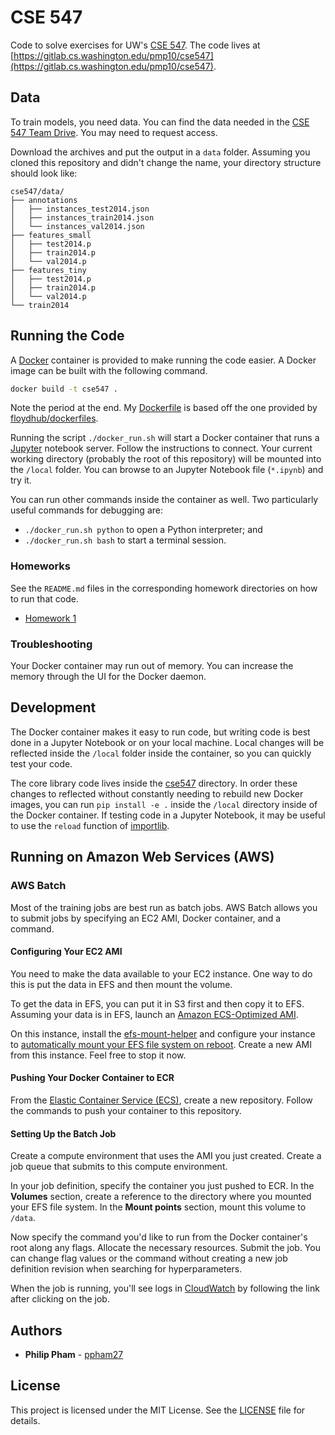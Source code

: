 # CSE 547

Code to solve exercises for UW's [CSE 547](https://courses.cs.washington.edu/courses/cse547/18sp/). The code lives at [https://gitlab.cs.washington.edu/pmp10/cse547](https://gitlab.cs.washington.edu/pmp10/cse547).

## Data

To train models, you need data. You can find the data needed in the [CSE 547 Team Drive](https://drive.google.com/drive/folders/1xdtYAOvOxwPMVydrsxNAA30YIOP6RoEJ). You may need to request access.

Download the archives and put the output in a `data` folder. Assuming you cloned this repository and didn't change the name, your directory structure should look like:

```
cse547/data/
├── annotations
│   ├── instances_test2014.json
│   ├── instances_train2014.json
│   └── instances_val2014.json
├── features_small
│   ├── test2014.p
│   ├── train2014.p
│   └── val2014.p
├── features_tiny
│   ├── test2014.p
│   ├── train2014.p
│   └── val2014.p
└── train2014
```

## Running the Code

A [Docker](https://hub.docker.com/) container is provided to make running the code easier. A Docker image can be built with the following command.
```sh
docker build -t cse547 .
```
Note the period at the end. My [Dockerfile](Dockerfile) is based off the one provided by [floydhub/dockerfiles](https://github.com/floydhub/dockerfiles/blob/master/dl/pytorch/0.3.1/Dockerfile-py3).

Running the script `./docker_run.sh` will start a Docker container that runs a [Jupyter](http://jupyter.org/) notebook server. Follow the instructions to connect. Your current working directory (probably the root of this repository) will be mounted into the `/local` folder. You can browse to an Jupyter Notebook file (`*.ipynb`) and try it.

You can run other commands inside the container as well. Two particularly useful commands for debugging are:

- `./docker_run.sh python` to open a Python interpreter; and
- `./docker_run.sh bash` to start a terminal session.

### Homeworks

See the `README.md` files in the corresponding homework directories on how to run that code.

- [Homework 1](hw1/README.md)

### Troubleshooting

Your Docker container may run out of memory. You can increase the memory through the UI for the Docker daemon.

## Development

The Docker container makes it easy to run code, but writing code is best done in a Jupyter Notebook or on your local machine. Local changes will be reflected inside the `/local` folder inside the container, so you can quickly test your code.

The core library code lives inside the [cse547](cse547) directory. In order these changes to reflected without constantly needing to rebuild new Docker images, you can run `pip install -e .` inside the `/local` directory inside of the Docker container. If testing code in a Jupyter Notebook, it may be useful to use the `reload` function of [importlib](https://docs.python.org/3/library/importlib.html).

## Running on Amazon Web Services (AWS)

### AWS Batch

Most of the training jobs are best run as batch jobs. AWS Batch allows
you to submit jobs by specifying an EC2 AMI, Docker container, and a
command.

#### Configuring Your EC2 AMI

You need to make the data available to your EC2 instance. One way to do this is put the data in EFS and then mount the volume.

To get the data in EFS, you can put it in S3 first and then copy it to EFS. Assuming your data is in EFS, launch an [Amazon ECS-Optimized AMI](https://docs.aws.amazon.com/AmazonECS/latest/developerguide/ecs-optimized_AMI.html).

On this instance, install the [efs-mount-helper](https://docs.aws.amazon.com/efs/latest/ug/using-amazon-efs-utils.html#efs-mount-helper) and configure your instance to [automatically mount your EFS file system on reboot](https://docs.aws.amazon.com/efs/latest/ug/mount-fs-auto-mount-onreboot.html). Create a new AMI from this instance. Feel free to stop it now.

#### Pushing Your Docker Container to ECR

From the [Elastic Container Service (ECS)](https://aws.amazon.com/ecs/), create a new repository. Follow the commands to push your container to this repository.

#### Setting Up the Batch Job

Create a compute environment that uses the AMI you just created. Create a job queue that submits to this compute environment.

In your job definition, specify the container you just pushed to ECR. In the **Volumes** section, create a reference to the directory where you mounted your EFS file system. In the **Mount points** section, mount this volume to `/data`.

Now specify the command you'd like to run from the Docker container's root along any flags. Allocate the necessary resources. Submit the job. You can change flag values or the command without creating a new job definition revision when searching for hyperparameters.

When the job is running, you'll see logs in [CloudWatch](https://aws.amazon.com/cloudwatch/) by following the link after clicking on the job.

## Authors

* **Philip Pham** - [ppham27](https://github.com/ppham27)

## License

This project is licensed under the MIT License. See the [LICENSE](LICENSE) file for details.
